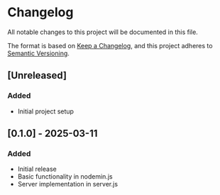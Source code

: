 # Changelog

All notable changes to this project will be documented in this file.

The format is based on [Keep a Changelog](https://keepachangelog.com/en/1.0.0/),
and this project adheres to [Semantic Versioning](https://semver.org/spec/v2.0.0.html).

## [Unreleased]

### Added
- Initial project setup

## [0.1.0] - 2025-03-11

### Added
- Initial release
- Basic functionality in nodemin.js
- Server implementation in server.js
